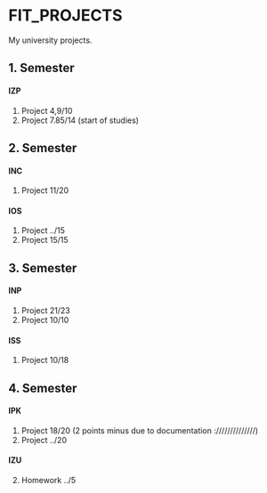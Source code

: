 # FIT_PROJECTS
My university projects.

## 1. Semester

#### IZP
1. Project 4,9/10
2. Project 7.85/14
(start of studies)

## 2. Semester

#### INC
1. Project 11/20

#### IOS
1. Project ../15
2. Project 15/15

## 3. Semester

#### INP
1. Project 21/23
2. Project 10/10

#### ISS
1. Project 10/18

## 4. Semester

#### IPK
1. Project 18/20 (2 points minus due to documentation ://////////////)
2. Project ../20

#### IZU
2. Homework ../5